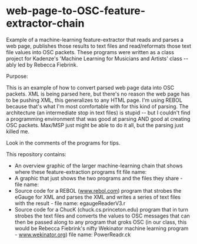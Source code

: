 # web-page-to-OSC-feature-extractor-chain
Example of a machine-learning feature-extractor that reads and parses a web page, publishes those results to text files and read/reformats those text file values into OSC packets.  These programs were written as a class project for Kadenze's 'Machine Learning for Musicians and Artists' class -- ably led by Rebecca Fiebrink.  

Purpose:

This is an example of how to convert parsed web page data into OSC packets.  XML is being parsed here, but there's no reason the web page has to be pushing XML, this generalizes to any HTML page.  I'm using REBOL because that's what I'm most comfortable with for this kind of parsing.  The architecture (an intermediate stop in text files) is stupid -- but I couldn't find a programming environment that was good at parsing AND good at creating OSC packets.  Max/MSP just might be able to do it all, but the parsing just killed me.  

Look in the comments of the programs for tips.

This repository contains:

- An overview graphic of the larger machine-learning chain that shows where these feature-extraction programs fit   file name:
- A graphic that just shows the two programs and the files they share - file name:  
- Source code for a REBOL (www.rebol.com) program that strobes the eGauge for XML and parses the XML and writes a series of text files with the result - file name: egaugeReaderV3.r
- Source code for a ChucK (chuck.cs.princeton.edu) program that in turn strobes the text files and converts the values to OSC messages that can then be passed along to any program that groks OSC (in our class, this would be Rebecca Fiebrink's nifty Wekinator machine learning program - www.wekinator.org)  file name: PowerReadr.ck
